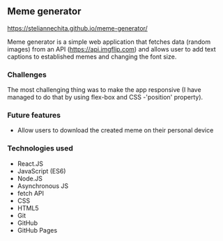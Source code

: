 ## Meme generator

https://steliannechita.github.io/meme-generator/

Meme generator is a simple web application that fetches data (random images) from an API (https://api.imgflip.com) and allows user to add text captions to established memes and changing the font size.

### Challenges
The most challenging thing was to make the app responsive (I have managed to do that by using flex-box and CSS -'position' property).

### Future features

- Allow users to download the created  meme  on their personal device

### Technologies used
- React.JS 
- JavaScript (ES6) 
- Node.JS
- Asynchronous JS
- fetch API
- CSS 
- HTML5 
- Git 
- GitHub
- GitHub Pages


